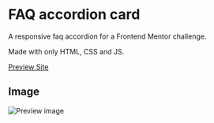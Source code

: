 # FAQ accordion card

A responsive faq accordion for a Frontend Mentor challenge.

Made with only HTML, CSS and JS.

[Preview Site](https://jonathan-cantor.github.io/FAQ-accordion-card/)

## Image

![Preview image](https://res.cloudinary.com/dz209s6jk/image/upload/q_auto,g_north,w_800,h_600,c_fill/Screenshots/ryhpzgmpx1tgiwappe0s.jpg)
